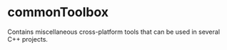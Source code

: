 # commonToolbox
Contains miscellaneous cross-platform tools that can be used in several C++ projects.
